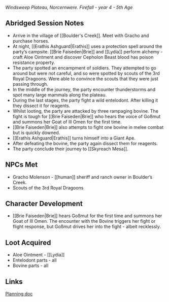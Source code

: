 *Windsweep Plateau, Norcernwere. Firefall - year 4 - 5th Age* 
## Abridged Session Notes
* Arrive in the village of [[Boulder's Creek]]. Meet with Gracho and purchase horses.
* At night, [[Erathis Ashguard|Erathis]] uses a protection spell around the party’s campsite. [[Brie Faiseden|Brie]] and [[Lydia]] perform alchemy - craft Aloe Ointment and discover Cepholon Beast blood has poison resistance property.
* The party spotted an encampment of soldiers. They attempted to go around but were not careful, and so were spotted by scouts of the 3rd Royal Dragoons. Were able to convince the scouts that they were just passing through.
* In the middle of the journey, the party encounter thunderstorms and spot many large mammals along the plateau.
* During the last stages, the party fight a wild entelodont. After killing it they dissect it for reagents. 
* Whilst looting, the party are attacked by three rampaging bovine. The fight is tough for [[Brie Faiseden|Brie]] who hears the voice of Goßmut and summons her Goat of Ill Omen for the first time.
* [[Brie Faiseden|Brie]] also attempts to fight one bovine in melee combat but is quickly downed.
* [[Erathis Ashguard|Erathis]] turns himself into a Giant Ape.
* After defeating the bovine, the party again dissect them for reagents.
* The party conclude their journey to [[Skyreach Mesa]].
## NPCs Met
* Gracho Molenson - [[human]] sheriff and ranch owner in Boulder’s Creek.
* Scouts of the 3rd Royal Dragoons
## Character Development
* [[Brie Faiseden|Brie]] hears Goßmut for the first time and summons her Goat of Ill Omen. The encounter with the Bovine triggers her fight or flight response, but Goßmut drives her into the fight - albeit recklessly.
## Loot Acquired
* Aloe Ointment - [[Lydia]]
* Entelodont parts - all
* Bovine parts - all
## Links
[Planning doc](https://docs.google.com/document/d/1OOQ4XLljrJwP9PGsN1ksA2uOANT7mqtmZx9-heJzKiM/edit#heading=h.kbsob52vo31t)